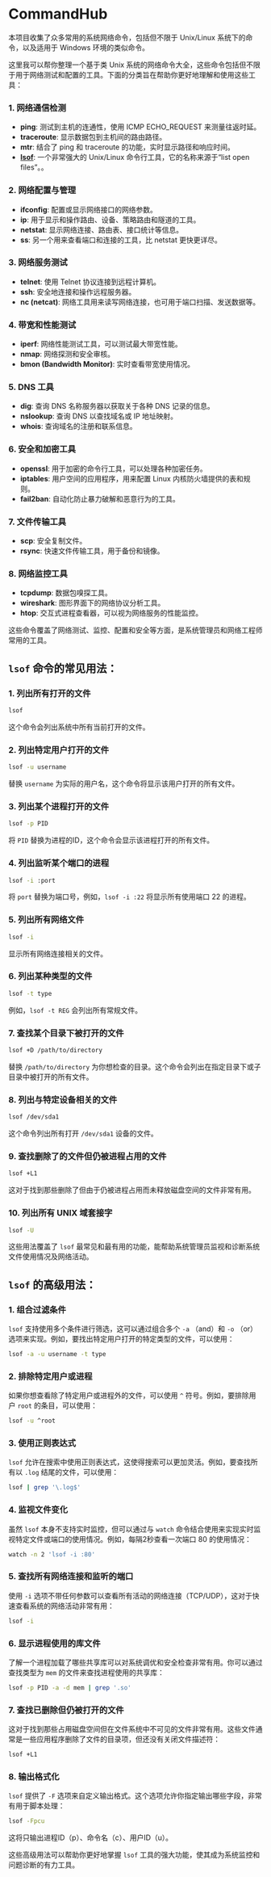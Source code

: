 # CommandHub

本项目收集了众多常用的系统网络命令，包括但不限于 Unix/Linux 系统下的命令，以及适用于 Windows 环境的类似命令。

这里我可以帮你整理一个基于类 Unix 系统的网络命令大全，这些命令包括但不限于用于网络测试和配置的工具。下面的分类旨在帮助你更好地理解和使用这些工具：

### 1. 网络通信检测
- **ping**: 测试到主机的连通性，使用 ICMP ECHO_REQUEST 来测量往返时延。
- **traceroute**: 显示数据包到主机间的路由路径。
- **mtr**: 结合了 ping 和 traceroute 的功能，实时显示路径和响应时间。
- [**lsof**](/content/lsof.md): 一个非常强大的 Unix/Linux 命令行工具，它的名称来源于“list open files”。。

### 2. 网络配置与管理
- **ifconfig**: 配置或显示网络接口的网络参数。
- **ip**: 用于显示和操作路由、设备、策略路由和隧道的工具。
- **netstat**: 显示网络连接、路由表、接口统计等信息。
- **ss**: 另一个用来查看端口和连接的工具，比 netstat 更快更详尽。

### 3. 网络服务测试
- **telnet**: 使用 Telnet 协议连接到远程计算机。
- **ssh**: 安全地连接和操作远程服务器。
- **nc (netcat)**: 网络工具用来读写网络连接，也可用于端口扫描、发送数据等。

### 4. 带宽和性能测试
- **iperf**: 网络性能测试工具，可以测试最大带宽性能。
- **nmap**: 网络探测和安全审核。
- **bmon (Bandwidth Monitor)**: 实时查看带宽使用情况。

### 5. DNS 工具
- **dig**: 查询 DNS 名称服务器以获取关于各种 DNS 记录的信息。
- **nslookup**: 查询 DNS 以查找域名或 IP 地址映射。
- **whois**: 查询域名的注册和联系信息。

### 6. 安全和加密工具
- **openssl**: 用于加密的命令行工具，可以处理各种加密任务。
- **iptables**: 用户空间的应用程序，用来配置 Linux 内核防火墙提供的表和规则。
- **fail2ban**: 自动化防止暴力破解和恶意行为的工具。

### 7. 文件传输工具
- **scp**: 安全复制文件。
- **rsync**: 快速文件传输工具，用于备份和镜像。

### 8. 网络监控工具
- **tcpdump**: 数据包嗅探工具。
- **wireshark**: 图形界面下的网络协议分析工具。
- **htop**: 交互式进程查看器，可以视为网络服务的性能监控。

这些命令覆盖了网络测试、监控、配置和安全等方面，是系统管理员和网络工程师常用的工具。

## `lsof` 命令的常见用法：

### 1. 列出所有打开的文件
```bash
lsof
```
这个命令会列出系统中所有当前打开的文件。

### 2. 列出特定用户打开的文件
```bash
lsof -u username
```
替换 `username` 为实际的用户名，这个命令将显示该用户打开的所有文件。

### 3. 列出某个进程打开的文件
```bash
lsof -p PID
```
将 `PID` 替换为进程的ID，这个命令会显示该进程打开的所有文件。

### 4. 列出监听某个端口的进程
```bash
lsof -i :port
```
将 `port` 替换为端口号，例如，`lsof -i :22` 将显示所有使用端口 22 的进程。

### 5. 列出所有网络文件
```bash
lsof -i
```
显示所有网络连接相关的文件。

### 6. 列出某种类型的文件
```bash
lsof -t type
```
例如，`lsof -t REG` 会列出所有常规文件。

### 7. 查找某个目录下被打开的文件
```bash
lsof +D /path/to/directory
```
替换 `/path/to/directory` 为你想检查的目录。这个命令会列出在指定目录下或子目录中被打开的所有文件。

### 8. 列出与特定设备相关的文件
```bash
lsof /dev/sda1
```
这个命令列出所有打开 `/dev/sda1` 设备的文件。

### 9. 查找删除了的文件但仍被进程占用的文件
```bash
lsof +L1
```
这对于找到那些删除了但由于仍被进程占用而未释放磁盘空间的文件非常有用。

### 10. 列出所有 UNIX 域套接字
```bash
lsof -U
```

这些用法覆盖了 `lsof` 最常见和最有用的功能，能帮助系统管理员监视和诊断系统文件使用情况及网络活动。


## `lsof` 的高级用法：

### 1. 组合过滤条件
`lsof` 支持使用多个条件进行筛选，这可以通过组合多个 `-a` （and）和 `-o` （or）选项来实现。例如，要找出特定用户打开的特定类型的文件，可以使用：

```bash
lsof -a -u username -t type
```

### 2. 排除特定用户或进程
如果你想查看除了特定用户或进程外的文件，可以使用 `^` 符号。例如，要排除用户 `root` 的条目，可以使用：

```bash
lsof -u ^root
```

### 3. 使用正则表达式
`lsof` 允许在搜索中使用正则表达式，这使得搜索可以更加灵活。例如，要查找所有以 `.log` 结尾的文件，可以使用：

```bash
lsof | grep '\.log$'
```

### 4. 监视文件变化
虽然 `lsof` 本身不支持实时监控，但可以通过与 `watch` 命令结合使用来实现实时监视特定文件或端口的使用情况。例如，每隔2秒查看一次端口 80 的使用情况：

```bash
watch -n 2 'lsof -i :80'
```

### 5. 查找所有网络连接和监听的端口
使用 `-i` 选项不带任何参数可以查看所有活动的网络连接（TCP/UDP），这对于快速查看系统的网络活动非常有用：

```bash
lsof -i
```

### 6. 显示进程使用的库文件
了解一个进程加载了哪些共享库可以对系统调优和安全检查非常有用。你可以通过查找类型为 `mem` 的文件来查找进程使用的共享库：

```bash
lsof -p PID -a -d mem | grep '.so'
```

### 7. 查找已删除但仍被打开的文件
这对于找到那些占用磁盘空间但在文件系统中不可见的文件非常有用。这些文件通常是一些应用程序删除了文件的目录项，但还没有关闭文件描述符：

```bash
lsof +L1
```

### 8. 输出格式化
`lsof` 提供了 `-F` 选项来自定义输出格式。这个选项允许你指定输出哪些字段，非常有用于脚本处理：

```bash
lsof -Fpcu
```
这将只输出进程ID（p）、命令名（c）、用户ID（u）。

这些高级用法可以帮助你更好地掌握 `lsof` 工具的强大功能，使其成为系统监控和问题诊断的有力工具。